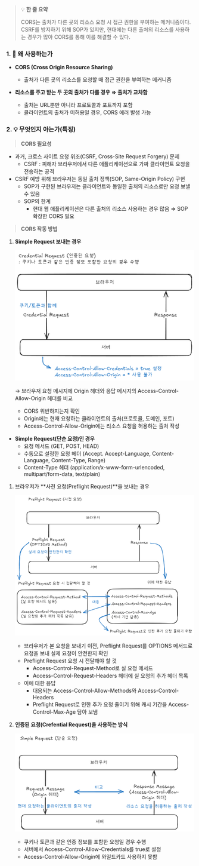 > 💡 **한 줄 요약**
>
> CORS는 출처가 다른 곳의 리소스 요청 시 접근 권한을 부여하는 메커니즘이다. CSRF를 방지하기 위해 SOP가 있지만, 현대에는 다른 출처의 리소스를 사용하는 경우가 많아 CORS를 통해 이를 해결할 수 있다.

### 1. 🤔 왜 사용하는가

- **CORS (Cross Origin Resource Sharing)**

  - 출처가 다른 곳의 리소스를 요청할 때 접근 권한을 부여하는 메커니즘

- **리소스를 주고 받는 두 곳의 출처가 다를 경우 ⇒ 출처가 교차함**
  - 출처는 URL뿐만 아니라 프로토콜과 포트까지 포함
  - 클라이언트의 출처가 미허용일 경우, CORS 에러 발생 가능

### 2. 💡 무엇인지 아는가(특징)

> **CORS 필요성**

- 과거, 크로스 사이트 요청 위조(CSRF, Cross-Site Request Forgery) 문제
  - CSRF : 피해자 브라우저에서 다른 애플리케이션으로 가짜 클라이언트 요청을 전송하는 공격
- CSRF 예방 위해 브라우저는 동일 출처 정책(SOP, Same-Origin Policy) 구현
  - SOP가 구현된 브라우저는 클라이언트와 동일한 출처의 리소스로만 요청 보낼 수 있음
  - SOP의 한계
    - 현대 웹 애플리케이션은 다른 출처의 리소스 사용하는 경우 많음
    ⇒ SOP 확장한 CORS 필요

> **CORS 작동 방법**

1. **Simple Request 보내는 경우**

   ![image.png](/ComputerScience/assets/CORS_1.png)

   → 브라우저 요청 메시지에 Origin 헤더와 응답 메시지의 Access-Control-Allow-Origin 헤더를 비교

   - CORS 위반하지는지 확인
   - Origin에는 현재 요청하는 클라이언트의 출처(프로토콜, 도메인, 포트)
   - Access-Control-Allow-Origin에는 리소스 요청을 허용하는 출처 작성

- **Simple Request(단순 요청)인 경우**
  - 요청 메서드 (GET, POST, HEAD)
  - 수동으로 설정한 요청 헤더 (Accept. Accept-Language, Content-Language, Content-Type, Range)
  - Content-Type 헤더 (application/x-www-form-urlencoded, multipart/form-data, text/plain)

1. 브라우저가 **사전 요청(Preflight Request)**을 보내는 경우

   ![image.png](/ComputerScience/assets/CORS_2.png)

   - 브라우저가 본 요청을 보내기 이전, Preflight Request를 OPTIONS 메서드로 요청을 보내 실제 요청이 안전한지 확인
   - Preflight Request 요청 시 전달해야 할 것
     - Access-Control-Request-Method로 실 요청 메서드
     - Access-Control-Request-Headers 헤더에 실 요청의 추가 헤더 목록
   - 이에 대한 응답
     - 대응되는 Access-Control-Allow-Methods와 Access-Control-Headers
     - Preflight Request로 인한 추가 요청 줄이기 위해 캐시 기간을 Access-Control-Max-Age 담아 보냄

1. **인증된 요청(Crefential Request)을 사용하는 방식**

   ![image.png](/ComputerScience/assets/CORS_3.png)

   - 쿠키나 토큰과 같은 인증 정보를 포함한 요청일 경우 수행
   - 서버에서 Access-Control-Allow-Credentials를 true로 설정
   - Access-Control-Allow-Origin에 와일드카드 사용하지 못함

